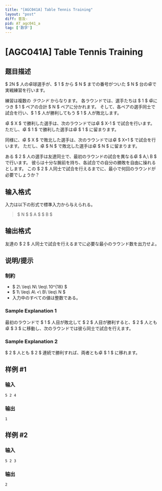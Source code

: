 ```yaml
---
title: "[AGC041A] Table Tennis Training"
layout: "post"
diff: 普及-
pid: AT_agc041_a
tag: ['数学']
---
```


# [AGC041A] Table Tennis Training

## 题目描述

[problemUrl]: https://atcoder.jp/contests/agc041/tasks/agc041_a

$ 2N $ 人の卓球選手が、$ 1 $ から $ N $ までの番号がついた $ N $ 台の卓で実戦練習を行います。

練習は複数の *ラウンド* からなります。 各ラウンドでは、選手たちは $ 1 $ 卓につき $ 1 $ ペアの合計 $ N $ ペアに分かれます。 そして、各ペアの選手同士で試合を行い、$ 1 $ 人が勝利してもう $ 1 $ 人が敗北します。

卓 $ X $ で勝利した選手は、次のラウンドでは卓 $ X-1 $ で試合を行います。 ただし、卓 $ 1 $ で勝利した選手は卓 $ 1 $ に留まります。

同様に、卓 $ X $ で敗北した選手は、次のラウンドでは卓 $ X+1 $ で試合を行います。 ただし、卓 $ N $ で敗北した選手は卓 $ N $ に留まります。

ある $ 2 $ 人の選手は友達同士で、最初のラウンドの試合を異なる卓 $ A,\ B $ で行います。 彼らは十分な腕前を持ち、各試合での自分の勝敗を自由に操れるとします。 この $ 2 $ 人同士で試合を行えるまでに、最小で何回のラウンドが必要でしょうか？

## 输入格式

入力は以下の形式で標準入力から与えられる。

> $ N $ $ A $ $ B $

## 输出格式

友達の $ 2 $ 人同士で試合を行えるまでに必要な最小のラウンド数を出力せよ。

## 说明/提示

### 制約

- $ 2\ \leq\ N\ \leq\ 10^{18} $
- $ 1\ \leq\ A\ <\ B\ \leq\ N $
- 入力中のすべての値は整数である。

### Sample Explanation 1

最初のラウンドで $ 1 $ 人目が敗北して $ 2 $ 人目が勝利すると、$ 2 $ 人とも卓 $ 3 $ に移動し、次のラウンドでは彼ら同士で試合を行えます。

### Sample Explanation 2

$ 2 $ 人とも $ 2 $ 連続で勝利すれば、両者とも卓 $ 1 $ に移れます。

## 样例 #1

### 输入

```
5 2 4
```

### 输出

```
1
```

## 样例 #2

### 输入

```
5 2 3
```

### 输出

```
2
```

